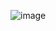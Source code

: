 ![image](https://github.com/Eugenius1st/TravelApp/assets/84161508/ed6b7cbd-baa5-4ca5-9b38-ed84458cdbd5)
